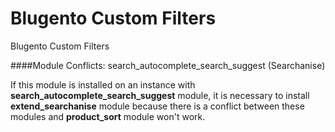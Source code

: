 Blugento Custom Filters
=======================

Blugento Custom Filters

####Module Conflicts: search_autocomplete_search_suggest (Searchanise)

If this module is installed on an instance with **search_autocomplete_search_suggest** module, it is necessary to
install **extend_searchanise** module because there is a conflict between these modules and **product_sort** module
won't work.